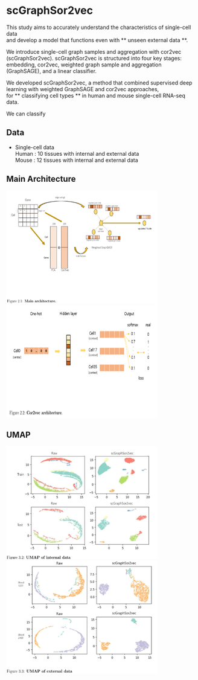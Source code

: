 # scGraphSor2vec

This study aims to accurately understand the characteristics of single-cell data <br/>
and develop a model that functions even with ** unseen external data **. <br/>

We introduce single-cell graph samples and aggregation with cor2vec (scGraphSor2vec). scGraphSor2vec is structured into four key stages: <br/>
embedding, cor2vec, weighted graph sample and aggregation (GraphSAGE), and a linear classifier. <br/>

We developed scGraphSor2vec, a method that combined supervised deep learning with weighted GraphSAGE and cor2vec approaches, <br/>
for ** classifying cell types ** in human and mouse single-cell RNA-seq data.<br/>

We can classify 

## Data
* Single-cell data <br/>
Human : 10 tissues with internal and external data <br/>
Mouse : 12 tissues with internal and external data <br/>

## Main Architecture
<img src='./images/main_architecture.png' width="400" height="300"/> <img src='./images/cor2vec.png' width="400" height="300"/>

## UMAP
<img src='./images/internal_umap.png' width="400" height="300"/> <img src='./images/external_umap.png' width="400" height="300"/>
